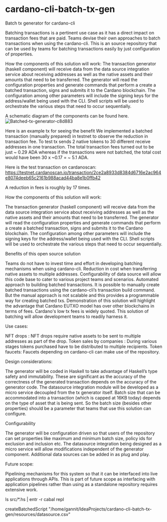# cardano-cli-batch-tx-gen
Batch tx generator for cardano-cli

Batching transactions is a pertinent use case as it has a direct impact on transaction fees that are paid. Teams devise their own approaches to batch transactions when using the cardano-cli. This is an source repository that can be used by teams for batching transactions easily by just configuration of properties.

How the components of this solution will work:
The transaction generator (haskell component) will receive data from the data source integration service about receiving addresses as well as the native assets and their amounts that need to be transferred.
The generator will read the configuration properties and generate commands that perform a create a batched transaction, signs and submits it to the Cardano blockchain. The configuration among other parameters will include the signing keys for the address/wallet being used with the CLI. 
Shell scripts will be used to orchestrate the various steps that need to occur sequentially.

A schematic diagram of the components can be found here.
![Batched-tx-generator-c8d883](https://user-images.githubusercontent.com/5955141/174313084-356d6907-24cb-44f7-a7fb-ef3133dff61b.jpg)


Here is an example tx for seeing the benefit
We implemented a batched transaction (manually prepared) in testnet to observe the reduction in transaction fee. To test tx sends 2 native tokens to 30 different receive addresses in one transaction. The total transaction fees turned out to be just ~ 0.29 ADA whereas if the transactions were not batched, the total cost would have been 30 x ~0.17 = ~ 5.1 ADA. 

Here is the test transaction on cardanoscan: https://testnet.cardanoscan.io/transaction/2ce2a8933d8384d6716e2ac964e8074deeb65c2161b988acad44ba8e1b0ffb42

A reduction in fees is roughly by 17 times.

How the components of this solution will work:

The transaction generator (haskell component) will receive data from the data source integration service about receiving addresses as well as the native assets and their amounts that need to be transferred.
The generator will read the configuration properties and generate commands that perform a create a batched transaction, signs and submits it to the Cardano blockchain. The configuration among other parameters will include the signing keys for the address/wallet being used with the CLI. 
Shell scripts will be used to orchestrate the various steps that need to occur sequentially.


Benefits of this open source solution

Teams do not have to invest time and effort in developing batching mechanisms when using cardano-cli.
Reduction in cost when transferring native assets to multiple addresses. 
Configurability of data source will allow this code base to cater to various project teams and scenarios.
Automated approach to building batched transactions. It is possible to manually create batched transactions using the cardano-cli’s transaction build command. But the manual approach is not scalable and this provides a programmable way for creating batched txs.
Demonstration of this solution will highlight the advantage that Cardano EUTXO model has over other blockchains in terms of fees. Cardano's low tx fees is widely quoted. This solution of batching will allow development teams to readily harness it.


Use cases:

NFT drops : NFT drops require native assets to be sent to multiple addresses as part of the drop. 
Token sales by companies : During various stages tokens purchased have to be distributed to multiple recipients.
Token faucets: Faucets depending on cardano-cli can make use of the repository.


Design considerations:

The generator will be coded in Haskell to take advantage of Haskell’s type safety and immutability. These are significant as the accuracy of the correctness of the generated transaction depends on the accuracy of the generator code. 
The datasource integration module will be developed as a micro service decoupled from the tx generator itself. 
Batch size that can be accommodated into a transaction (which is capped at 16KB today) depends on the type of asset that is being sent. So the batch size (besides other properties) should be a parameter that teams that use this solution can configure.


Configurability

The generator will be configuration driven so that users of the repository can set properties like maximum and minimum batch size, policy ids for exclusion and inclusion etc.
The datasource integration being designed as a micro service will allow modifications independent of the generator component. Additional data sources can be added in as plug and play.


Future scope:

Pipelining mechanisms for this system so that it can be interfaced into live applications through APIs. This is part of future scope as interfacing with application pipelines rather than using as a standalone repository requires extensive work.

ls src/*.hs | entr -r cabal repl


createBatchedScript "/home/gannit/IdeaProjects/cardano-cli-batch-tx-gen/resources/datasource.csv"
